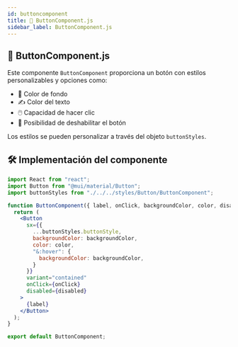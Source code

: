```yaml
---
id: buttoncomponent
title: 🎨 ButtonComponent.js
sidebar_label: ButtonComponent.js
---
```


## 🎨 ButtonComponent.js

Este componente `ButtonComponent` proporciona un botón con estilos personalizables y opciones como:

- 🎨 Color de fondo
- ✍️ Color del texto
- 🖱️ Capacidad de hacer clic
- 🚫 Posibilidad de deshabilitar el botón

Los estilos se pueden personalizar a través del objeto `buttonStyles`.

## 🛠️ Implementación del componente

```jsx
import React from "react";
import Button from "@mui/material/Button";
import buttonStyles from "./../../styles/Button/ButtonComponent";

function ButtonComponent({ label, onClick, backgroundColor, color, disabled }) {
  return (
    <Button
      sx={{
        ...buttonStyles.buttonStyle,
        backgroundColor: backgroundColor,
        color: color,
        "&:hover": {
          backgroundColor: backgroundColor,
        }
      }}
      variant="contained"
      onClick={onClick}
      disabled={disabled}
    >
      {label}
    </Button>
  );
}

export default ButtonComponent;
